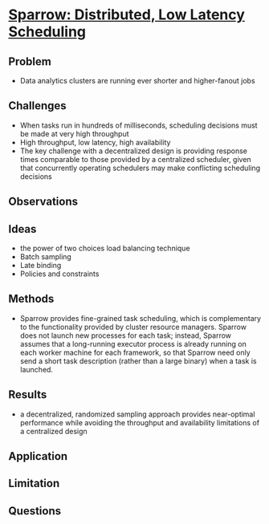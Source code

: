 # [Sparrow: Distributed, Low Latency Scheduling](https://people.eecs.berkeley.edu/~matei/papers/2013/sosp_sparrow.pdf)
## Problem
- Data analytics clusters are running ever shorter
and higher-fanout jobs

## Challenges
- When tasks run in
hundreds of milliseconds, scheduling decisions must be
made at very high throughput
- High throughput, low latency, high availability
- The key challenge with a decentralized design is providing response times comparable
to those provided by a centralized scheduler, given that
concurrently operating schedulers may make conflicting
scheduling decisions
## Observations

## Ideas
- the power of two choices load balancing technique
- Batch sampling
- Late binding
- Policies and constraints

## Methods
- Sparrow provides fine-grained task scheduling, which
is complementary to the functionality provided by cluster resource managers. Sparrow does not launch new
processes for each task; instead, Sparrow assumes that
a long-running executor process is already running on
each worker machine for each framework, so that Sparrow need only send a short task description (rather than
a large binary) when a task is launched.

## Results
-  a decentralized, randomized sampling approach provides near-optimal performance while avoiding the throughput and availability
limitations of a centralized design

## Application

## Limitation

## Questions